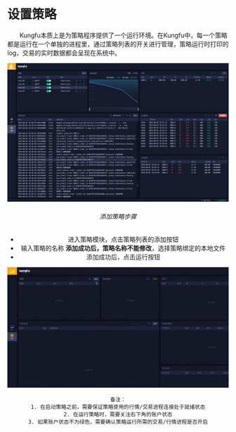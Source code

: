 # 设置策略

&emsp;&emsp;Kungfu本质上是为策略程序提供了一个运行环境。在Kungfu中，每一个策略都是运行在一个单独的进程里，通过策略列表的开关进行管理，策略运行时打印的log，交易的实时数据都会呈现在系统中。

<div align=center><img src = "/images/add_str.png" alt="策略模块">

###### 添加策略步骤

- 进入策略模块，点击策略列表的添加按钮
- 输入策略的名称 **添加成功后，策略名称不能修改**，选择策略绑定的本地文件
- 添加成功后，点击运行按钮

<div align=center><img src = "/images/add_str.gif">

    备注：
    1. 在启动策略之前，需要保证策略使用的行情/交易进程连接处于就绪状态
    2. 在运行策略时，需要关注右下角的账户状态
    3. 如果账户状态不为绿色，需要确认策略运行所需的交易/行情进程是否开启